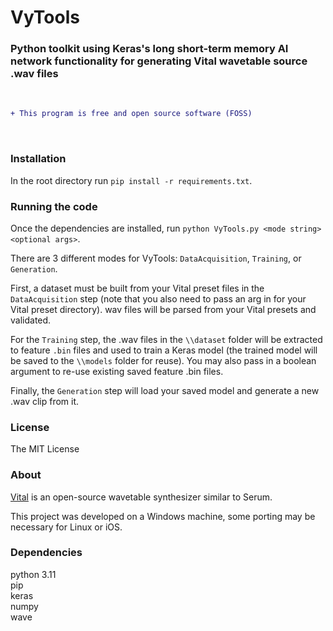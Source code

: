 # VyTools

### Python toolkit using Keras's long short-term memory AI network functionality for generating Vital wavetable source .wav files

<br>

```diff
+ This program is free and open source software (FOSS)
```

<br>

### Installation

In the root directory run `pip install -r requirements.txt`.

### Running the code

Once the dependencies are installed, run `python VyTools.py <mode string> <optional args>`.

There are 3 different modes for VyTools: `DataAcquisition`, `Training`, or `Generation`.

First, a dataset must be built from your Vital preset files in the `DataAcquisition` step (note that you also need to pass an arg in for your Vital preset directory). wav files will be parsed from your Vital presets and validated.

For the `Training` step, the .wav files in the `\\dataset` folder will be extracted to feature `.bin` files and used to train a Keras model (the trained model will be saved to the `\\models` folder for reuse). You may also pass in a boolean argument to re-use existing saved feature .bin files.

Finally, the `Generation` step will load your saved model and generate a new .wav clip from it.

### License

The MIT License

### About

[Vital](https://vital.audio/) is an open-source wavetable synthesizer similar to Serum.

This project was developed on a Windows machine, some porting may be necessary for Linux or iOS.

### Dependencies

python 3.11  
pip  
keras  
numpy  
wave
